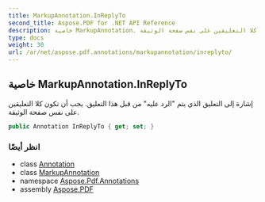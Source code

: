 ```yaml
---
title: MarkupAnnotation.InReplyTo
second_title: Aspose.PDF for .NET API Reference
description: خاصية MarkupAnnotation. إشارة إلى التعليق الذي يتم الرد عليه. يجب أن تكون كلا التعليقين على نفس صفحة الوثيقة
type: docs
weight: 30
url: /ar/net/aspose.pdf.annotations/markupannotation/inreplyto/
---
```

## خاصية MarkupAnnotation.InReplyTo

إشارة إلى التعليق الذي يتم "الرد عليه" من قبل هذا التعليق. يجب أن تكون كلا التعليقين على نفس صفحة الوثيقة.

```csharp
public Annotation InReplyTo { get; set; }
```

### انظر أيضًا

* class [Annotation](../../annotation/)
* class [MarkupAnnotation](../)
* namespace [Aspose.Pdf.Annotations](../../../aspose.pdf.annotations/)
* assembly [Aspose.PDF](../../../)